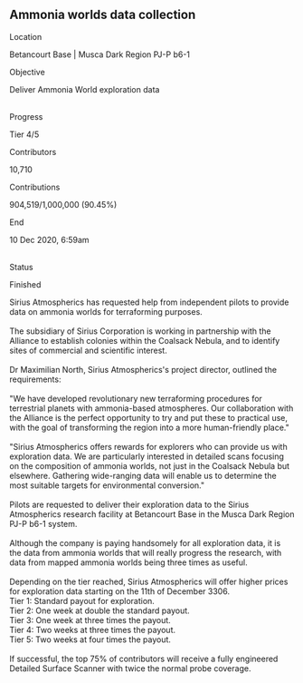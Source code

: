 ## Ammonia worlds data collection

Location

Betancourt Base \| Musca Dark Region PJ-P b6-1

Objective

Deliver Ammonia World exploration data

\
Progress

Tier 4/5

Contributors

10,710

Contributions

904,519/1,000,000 (90.45%)

End

10 Dec 2020, 6:59am

\
Status

Finished

Sirius Atmospherics has requested help from independent pilots to
provide data on ammonia worlds for terraforming purposes.\
\
The subsidiary of Sirius Corporation is working in partnership with the
Alliance to establish colonies within the Coalsack Nebula, and to
identify sites of commercial and scientific interest.\
\
Dr Maximilian North, Sirius Atmospherics\'s project director, outlined
the requirements:\
\
\"We have developed revolutionary new terraforming procedures for
terrestrial planets with ammonia-based atmospheres. Our collaboration
with the Alliance is the perfect opportunity to try and put these to
practical use, with the goal of transforming the region into a more
human-friendly place.\"\
\
\"Sirius Atmospherics offers rewards for explorers who can provide us
with exploration data. We are particularly interested in detailed scans
focusing on the composition of ammonia worlds, not just in the Coalsack
Nebula but elsewhere. Gathering wide-ranging data will enable us to
determine the most suitable targets for environmental conversion.\"\
\
Pilots are requested to deliver their exploration data to the Sirius
Atmospherics research facility at Betancourt Base in the Musca Dark
Region PJ-P b6-1 system.\
\
Although the company is paying handsomely for all exploration data, it
is the data from ammonia worlds that will really progress the research,
with data from mapped ammonia worlds being three times as useful.\
\
Depending on the tier reached, Sirius Atmospherics will offer higher
prices for exploration data starting on the 11th of December 3306.\
Tier 1: Standard payout for exploration.\
Tier 2: One week at double the standard payout.\
Tier 3: One week at three times the payout.\
Tier 4: Two weeks at three times the payout.\
Tier 5: Two weeks at four times the payout.\
\
If successful, the top 75% of contributors will receive a fully
engineered Detailed Surface Scanner with twice the normal probe
coverage.

